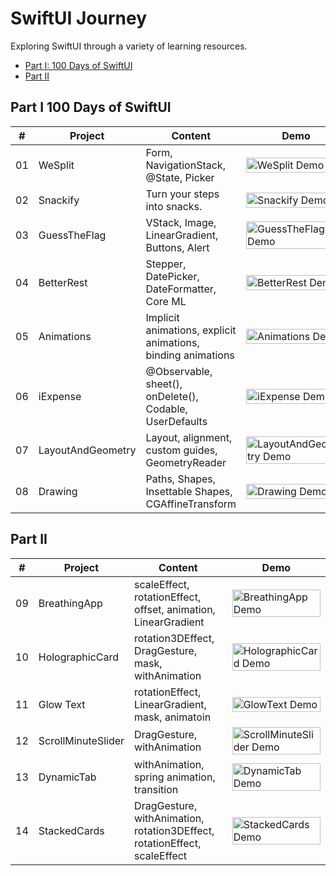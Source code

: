 # SwiftUI Journey

Exploring SwiftUI through a variety of learning resources.
- [Part I: 100 Days of SwiftUI](#part-i-100-days-of-swiftui)
- [Part II](#part-ii)

## Part I 100 Days of SwiftUI
<table>

  <thead>
    <tr>
      <th>#</th>
      <th>Project</th>
      <th>Content</th>
      <th width="30%">Demo</th>
    </tr>
  </thead>

  <tbody>
    <tr>
      <td>01</td>
      <td>WeSplit</td>
      <td>
        Form, NavigationStack, @State, Picker
      </td>
      <td>
        <img src="./Demo/01-WeSplit.gif" alt="WeSplit Demo" width="100%" />
      </td>
    </tr>
    <tr>
      <td>02</td>
      <td>Snackify</td>
      <td>
        Turn your steps into snacks.
      </td>
      <td>
        <img src="./Demo/02-Snackify.gif" alt="Snackify Demo" width="100%" />
      </td>
    </tr>
    <tr>
      <td>03</td>
      <td>GuessTheFlag</td>
      <td>
        VStack, Image, LinearGradient, Buttons, Alert
      </td>
      <td>
        <img src="./Demo/03-GuessTheFlag.gif" alt="GuessTheFlag Demo" width="100%" />
      </td>
    </tr>
    <tr>
      <td>04</td>
      <td>BetterRest</td>
      <td>
        Stepper, DatePicker, DateFormatter, Core ML
      </td>
      <td>
        <img src="./Demo/04-BetterRest.gif" alt="BetterRest Demo" width="100%" />
      </td>
    </tr>
    <tr>
      <td>05</td>
      <td>Animations</td>
      <td>
        Implicit animations, explicit animations, binding animations
      </td>
      <td>
        <img src="./Demo/05-Animations.gif" alt="Animations Demo" width="100%" />
      </td>
    </tr>
    <tr>
      <td>06</td>
      <td>iExpense</td>
      <td>
        @Observable, sheet(), onDelete(), Codable, UserDefaults
      </td>
      <td>
        <img src="./Demo/06-iExpense.gif" alt="iExpense Demo" width="100%" />
      </td>
    </tr>
    <tr>
      <td>07</td>
      <td>LayoutAndGeometry</td>
      <td>
        Layout, alignment, custom guides, GeometryReader
      </td>
      <td>
        <img src="./Demo/07-LayoutAndGeometry.gif" alt="LayoutAndGeometry Demo" width="100%" />
      </td>
    </tr>
    <tr>
      <td>08</td>
      <td>Drawing</td>
      <td>
        Paths, Shapes, Insettable Shapes, CGAffineTransform
      </td>
      <td>
        <img src="./Demo/08-Drawing.gif" alt="Drawing Demo" width="100%" />
      </td>
    </tr>
  </tbody>
</table>


## Part II
<table>

  <thead>
    <tr>
      <th>#</th>
      <th>Project</th>
      <th>Content</th>
      <th width="30%">Demo</th>
    </tr>
  </thead>

  <tbody>
    <tr>
      <td>09</td>
      <td>BreathingApp</td>
      <td>
        scaleEffect, rotationEffect, offset, animation, LinearGradient
      </td>
      <td>
        <img src="./Demo/09-BreathingApp2.gif" alt="BreathingApp Demo" width="100%" />
      </td>
    </tr>
    <tr>
      <td>10</td>
      <td>HolographicCard</td>
      <td>
        rotation3DEffect, DragGesture, mask, withAnimation
      </td>
      <td>
        <img src="./Demo/10-HolographicCard2.gif" alt="HolographicCard Demo" width="100%" />
      </td>
    </tr>
    <tr>
      <td>11</td>
      <td>Glow Text</td>
      <td>
        rotationEffect, LinearGradient, mask, animatoin
      </td>
      <td>
        <img src="./Demo/11-GlowText.gif" alt="GlowText Demo" width="100%" />
      </td>
    </tr>
    <tr>
      <td>12</td>
      <td>ScrollMinuteSlider</td>
      <td>
        DragGesture, withAnimation
      </td>
      <td>
        <img src="./Demo/12-ScrollMinuteSlider.gif" alt="ScrollMinuteSlider Demo" width="100%" />
      </td>
    </tr>
    <tr>
      <td>13</td>
      <td>DynamicTab</td>
      <td>
        withAnimation, spring animation, transition
      </td>
      <td>
        <img src="./Demo/13-DynamicTab.gif" alt="DynamicTab Demo" width="100%" />
      </td>
    </tr>
    <tr>
      <td>14</td>
      <td>StackedCards</td>
      <td>
        DragGesture, withAnimation, rotation3DEffect, rotationEffect, scaleEffect
      </td>
      <td>
        <img src="./Demo/14-StackedCards2.gif" alt="StackedCards Demo" width="100%" />
      </td>
    </tr>
  </tbody>
</table>